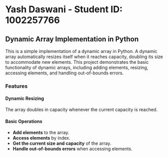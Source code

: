 # Yash Daswani - Student ID: 1002257766

## Dynamic Array Implementation in Python

This is a simple implementation of a dynamic array in Python. A dynamic array automatically resizes itself when it reaches capacity, doubling its size to accommodate new elements. This project demonstrates the basic functionality of dynamic arrays, including adding elements, resizing, accessing elements, and handling out-of-bounds errors.

### Features

#### Dynamic Resizing
The array doubles in capacity whenever the current capacity is reached.

#### Basic Operations
- **Add elements** to the array.
- **Access elements** by index.
- **Get the current size and capacity** of the array.
- **Handle out-of-bounds errors** when accessing elements.
